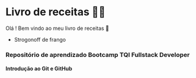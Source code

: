 # Livro de receitas :man_cook:



Olá ! Bem vindo ao meu livro de receitas :wave:

- Strogonoff de frango


### Repositório de aprendizado Bootcamp TQI Fullstack Developer

#### Introdução ao Git e GitHub

